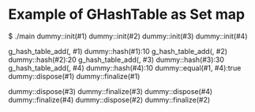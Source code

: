 # Example of GHashTable as Set map


$ ./main
dummy::init(#1)
dummy::init(#2)
dummy::init(#3)
dummy::init(#4)

g_hash_table_add(, #1)
	dummy::hash(#1):10
g_hash_table_add(, #2)
	dummy::hash(#2):20
g_hash_table_add(, #3)
	dummy::hash(#3):30
g_hash_table_add(, #4)
	dummy::hash(#4):10
	dummy::equal(#1, #4):true
dummy::dispose(#1)
	dummy::finalize(#1)

dummy::dispose(#3)
	dummy::finalize(#3)
dummy::dispose(#4)
	dummy::finalize(#4)
dummy::dispose(#2)
	dummy::finalize(#2)

